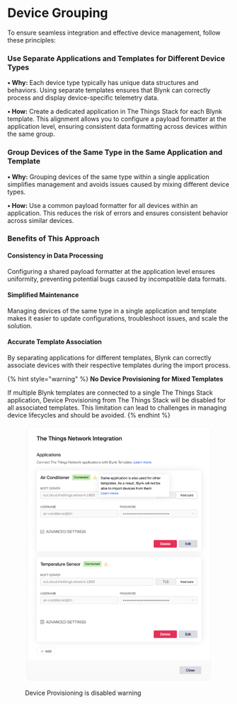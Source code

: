 # Device Grouping

To ensure seamless integration and effective device management, follow these principles:

### Use Separate Applications and Templates for Different Device Types

**• Why:** Each device type typically has unique data structures and behaviors. Using separate templates ensures that Blynk can correctly process and display device-specific telemetry data.

**• How:** Create a dedicated application in The Things Stack for each Blynk template. This alignment allows you to configure a payload formatter at the application level, ensuring consistent data formatting across devices within the same group.



### Group Devices of the Same Type in the Same Application and Template

**• Why:** Grouping devices of the same type within a single application simplifies management and avoids issues caused by mixing different device types.

**• How:** Use a common payload formatter for all devices within an application. This reduces the risk of errors and ensures consistent behavior across similar devices.



### Benefits of This Approach

#### **Consistency in Data Processing**

Configuring a shared payload formatter at the application level ensures uniformity, preventing potential bugs caused by incompatible data formats.

#### **Simplified Maintenance**

Managing devices of the same type in a single application and template makes it easier to update configurations, troubleshoot issues, and scale the solution.

#### **Accurate Template Association**

By separating applications for different templates, Blynk can correctly associate devices with their respective templates during the import process.



{% hint style="warning" %}
**No Device Provisioning for Mixed Templates**

If multiple Blynk templates are connected to a single The Things Stack application, Device Provisioning from The Things Stack will be disabled for all associated templates. This limitation can lead to challenges in managing device lifecycles and should be avoided.
{% endhint %}

<figure><img src="../../.gitbook/assets/the-things-network-device-onboarding-warning (1).png" alt="" width="563"><figcaption><p>Device Provisioning is disabled warning</p></figcaption></figure>
